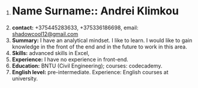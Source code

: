 1. # **Name Surname:**: Andrei Klimkou
2. **contact:** +375445283633, +375336186698, email: shadowcool12@gmail.com
3. **Summary:**  I have an analytical mindset. I like to learn. I would like to gain knowledge in the front of the end and in the future to work in this area.
4. **Skills:** advanced skills in Excel, 
5. **Experience:** I have no experience in front-end.
6. **Education:** BNTU (Civil Engineering); courses: codecademy.
7. **English level:** pre-intermediate. Experience: English courses at university. 